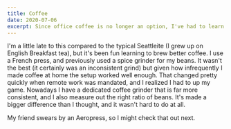 ```yaml
---
title: Coffee
date: 2020-07-06
excerpt: Since office coffee is no longer an option, I've had to learn how to brew a better cup myself.
---
```


I'm a little late to this compared to the typical Seattleite (I grew up on English Breakfast tea), but it's been fun learning to brew better coffee. I use a French press, and previously used a spice grinder for my beans. It wasn't the best (it certainly was an inconsistent grind) but given how infrequently I made coffee at home the setup worked well enough. That changed pretty quickly when remote work was mandated, and I realized I had to up my game. Nowadays I have a dedicated coffee grinder that is far more consistent, and I also measure out the right ratio of beans. It's made a bigger difference than I thought, and it wasn't hard to do at all.

My friend swears by an Aeropress, so I might check that out next.
